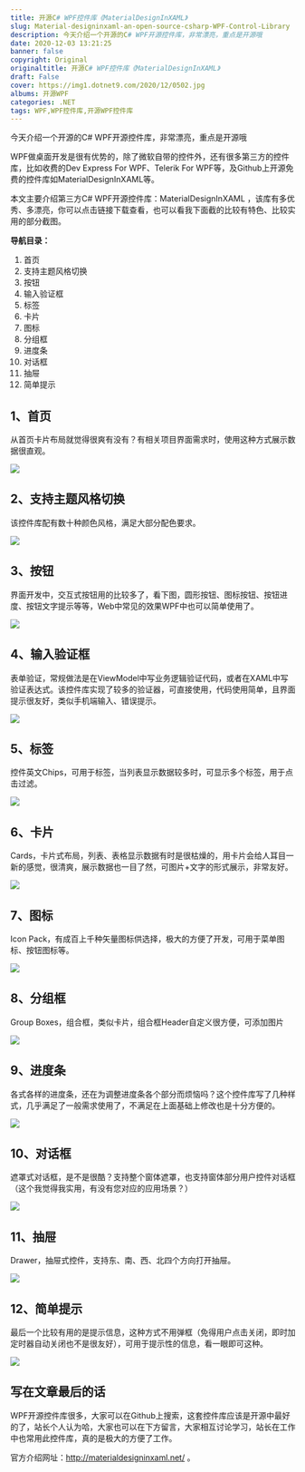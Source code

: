 ```yaml
---
title: 开源C# WPF控件库《MaterialDesignInXAML》
slug: Material-designinxaml-an-open-source-csharp-WPF-Control-Library
description: 今天介绍一个开源的C# WPF开源控件库，非常漂亮，重点是开源哦
date: 2020-12-03 13:21:25
banner: false
copyright: Original
originaltitle: 开源C# WPF控件库《MaterialDesignInXAML》
draft: False
cover: https://img1.dotnet9.com/2020/12/0502.jpg
albums: 开源WPF
categories: .NET
tags: WPF,WPF控件库,开源WPF控件库
---
```


今天介绍一个开源的C# WPF开源控件库，非常漂亮，重点是开源哦

WPF做桌面开发是很有优势的，除了微软自带的控件外，还有很多第三方的控件库，比如收费的Dev Express For WPF、Telerik For WPF等，及Github上开源免费的控件库如MaterialDesignInXAML等。

本文主要介绍第三方C# WPF开源控件库：MaterialDesignInXAML ，该库有多优秀、多漂亮，你可以点击链接下载查看，也可以看我下面截的比较有特色、比较实用的部分截图。

**导航目录：**

1. 首页
2. 支持主题风格切换
3. 按钮
4. 输入验证框
5. 标签
6. 卡片
7. 图标
8. 分组框
9. 进度条
10. 对话框
11. 抽屉
12. 简单提示

## 1、首页

从首页卡片布局就觉得很爽有没有？有相关项目界面需求时，使用这种方式展示数据很直观。

![](https://img1.dotnet9.com/2020/12/0501.jpg)

## 2、支持主题风格切换

该控件库配有数十种颜色风格，满足大部分配色要求。

![](https://img1.dotnet9.com/2020/12/0502.jpg)

## 3、按钮

界面开发中，交互式按钮用的比较多了，看下图，圆形按钮、图标按钮、按钮进度、按钮文字提示等等，Web中常见的效果WPF中也可以简单使用了。

![](https://img1.dotnet9.com/2020/12/0503.jpg)

## 4、输入验证框

表单验证，常规做法是在ViewModel中写业务逻辑验证代码，或者在XAML中写验证表达式。该控件库实现了较多的验证器，可直接使用，代码使用简单，且界面提示很友好，类似手机端输入、错误提示。

![](https://img1.dotnet9.com/2020/12/0504.jpg)

## 5、标签

控件英文Chips，可用于标签，当列表显示数据较多时，可显示多个标签，用于点击过滤。

![](https://img1.dotnet9.com/2020/12/0505.png)

## 6、卡片

Cards，卡片式布局，列表、表格显示数据有时是很枯燥的，用卡片会给人耳目一新的感觉，很清爽，展示数据也一目了然，可图片+文字的形式展示，非常友好。

![](https://img1.dotnet9.com/2020/12/0506.jpg)

## 7、图标

Icon Pack，有成百上千种矢量图标供选择，极大的方便了开发，可用于菜单图标、按钮图标等。

![](https://img1.dotnet9.com/2020/12/0507.jpg)

## 8、分组框

Group Boxes，组合框，类似卡片，组合框Header自定义很方便，可添加图片

![](https://img1.dotnet9.com/2020/12/0508.jpg)

## 9、进度条

各式各样的进度条，还在为调整进度条各个部分而烦恼吗？这个控件库写了几种样式，几乎满足了一般需求使用了，不满足在上面基础上修改也是十分方便的。

![](https://img1.dotnet9.com/2020/12/0509.jpg)

## 10、对话框

遮罩式对话框，是不是很酷？支持整个窗体遮罩，也支持窗体部分用户控件对话框（这个我觉得我实用，有没有您对应的应用场景？）

![](https://img1.dotnet9.com/2020/12/0510.jpg)

## 11、抽屉

Drawer，抽屉式控件，支持东、南、西、北四个方向打开抽屉。

![](https://img1.dotnet9.com/2020/12/0511.png)

## 12、简单提示

最后一个比较有用的是提示信息，这种方式不用弹框（免得用户点击关闭，即时加定时器自动关闭也不是很友好），可用于提示性的信息，看一眼即可这种。

![](https://img1.dotnet9.com/2020/12/0512.jpg)

## 写在文章最后的话

WPF开源控件库很多，大家可以在Github上搜索，这套控件库应该是开源中最好的了，站长个人认为哈，大家也可以在下方留言，大家相互讨论学习，站长在工作中也常用此控件库，真的是极大的方便了工作。

官方介绍网址：http://materialdesigninxaml.net/ 。